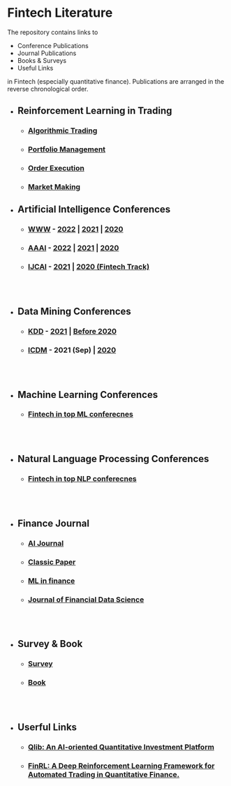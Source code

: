 # Fintech Literature
The repository contains links to
- Conference Publications
- Journal Publications
- Books & Surveys
- Useful Links
 
in Fintech (especially quantitative finance). Publications are arranged in the reverse chronological order.
- ## Reinforcement Learning in Trading
   * ### [Algorithmic Trading](https://github.com/ai-gamer/fintech-literature/blob/main/rlt/AT/README.md)
   * ### [Portfolio Management](https://github.com/ai-gamer/fintech-literature/blob/main/rlt/PM/README.md)
   * ### [Order Execution](https://github.com/ai-gamer/fintech-literature/blob/main/rlt/OE/README.md)
   * ### [Market Making](https://github.com/ai-gamer/fintech-literature/blob/main/rlt/MM/README.md)
- ## Artificial Intelligence Conferences
   * ### [WWW](https://www2022.thewebconf.org/) - [2022](https://github.com/ai-gamer/fintech-literature/blob/main/conference/www22/README.md) | [2021](https://github.com/ai-gamer/fintech-literature/blob/main/conference/www21/README.md) | [2020](https://github.com/ai-gamer/fintech-literature/blob/main/conference/www20/README.md) 
   * ### [AAAI](https://aaai.org/Conferences/AAAI-22/) - [2022](https://github.com/ai-gamer/fintech-literature/blob/main/conference/aaai22/README.md) | [2021](https://github.com/ai-gamer/fintech-literature/blob/main/conference/aaai21/README.md) | [2020](https://github.com/ai-gamer/fintech-literature/blob/main/conference/aaai20/README.md)
   * ### [IJCAI](https://ijcai-21.org/) - [2021](https://github.com/ai-gamer/fintech-literature/blob/main/conference/ijcai21/README.md) |  [2020 (Fintech Track)](https://github.com/ai-gamer/fintech-literature/blob/main/conference/ijcai20/README.md)

<br> </br>
- ## Data Mining Conferences
   * ### [KDD](https://www.kdd.org/kdd2021/) - [2021](https://github.com/ai-gamer/fintech-literature/blob/main/conference/kdd21/README.md) | [ Before 2020](https://github.com/ai-gamer/fintech-literature/blob/main/conference/kdd20/README.md) 
   * ### [ICDM](https://icdm2021.auckland.ac.nz/) - 2021 (Sep) | [2020](https://github.com/ai-gamer/fintech-literature/blob/main/conference/public/icdm20/README.md)

<br> </br>

- ## Machine Learning Conferences
   * ### [Fintech in top ML conferecnes](https://github.com/ai-gamer/fintech-literature/blob/main/conference/ml/README.md)

<br> </br>

- ## Natural Language Processing Conferences
   * ### [Fintech in top NLP conferecnes](https://github.com/ai-gamer/fintech-literature/blob/main/conference/nlp/README.md)

<br> </br>

- ## Finance Journal
   * ### [AI Journal](https://github.com/ai-gamer/fintech-literature/blob/main/journal/aijournal/README.md)
   * ### [Classic Paper](https://github.com/ai-gamer/fintech-literature/blob/main/journal/classic/README.md)
   * ### [ML in finance](https://github.com/ai-gamer/fintech-literature/blob/main/journal/ml4finance/README.md)
   * ### [Journal of Financial Data Science](https://github.com/ai-gamer/fintech-literature/blob/main/journal/jfds/README.md)

<br> </br>

- ## Survey & Book
   * ### [Survey](https://github.com/ai-gamer/fintech-literature/blob/main/book&survey/survey/README.md)
   * ### [Book](https://github.com/ai-gamer/fintech-literature/blob/main/book&survey/book/README.md)

<br> </br>

- ## Userful Links
   * ### [Qlib: An AI-oriented Quantitative Investment Platform](https://github.com/microsoft/qlib)
   * ### [FinRL: A Deep Reinforcement Learning Framework for Automated Trading in Quantitative Finance.](https://github.com/AI4Finance-LLC/FinRL)


